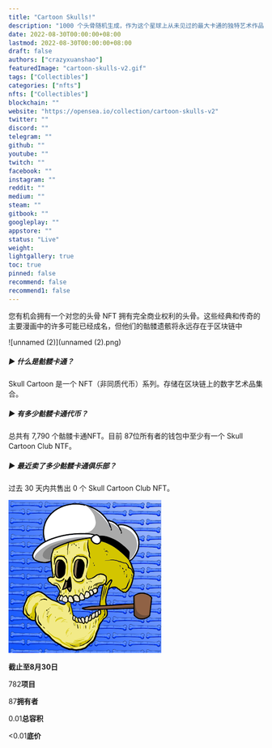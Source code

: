 ```yaml
---
title: "Cartoon Skulls!"
description: "1000 个头骨随机生成，作为这个星球上从未见过的最大卡通的独特艺术作品"
date: 2022-08-30T00:00:00+08:00
lastmod: 2022-08-30T00:00:00+08:00
draft: false
authors: ["crazyxuanshao"]
featuredImage: "cartoon-skulls-v2.gif"
tags: ["Collectibles"]
categories: ["nfts"]
nfts: ["Collectibles"]
blockchain: ""
website: "https://opensea.io/collection/cartoon-skulls-v2"
twitter: ""
discord: ""
telegram: ""
github: ""
youtube: ""
twitch: ""
facebook: ""
instagram: ""
reddit: ""
medium: ""
steam: ""
gitbook: ""
googleplay: ""
appstore: ""
status: "Live"
weight: 
lightgallery: true
toc: true
pinned: false
recommend: false
recommend1: false
---
```

您有机会拥有一个对您的头骨 NFT 拥有完全商业权利的头骨。这些经典和传奇的主要漫画中的许多可能已经成名，但他们的骷髅遗骸将永远存在于区块链中

![unnamed (2)](unnamed (2).png)

##### ▶ 什么是骷髅卡通？

Skull Cartoon 是一个 NFT（非同质代币）系列。存储在区块链上的数字艺术品集合。

##### ▶ 有多少骷髅卡通代币？

总共有 7,790 个骷髅卡通NFT。目前 87位所有者的钱包中至少有一个 Skull Cartoon Club NTF。

##### ▶ 最近卖了多少骷髅卡通俱乐部？

过去 30 天内共售出 0 个 Skull Cartoon Club NFT。

![unnamed](unnamed.png)

**截止至8月30日**

782**项目**

87**拥有者**

0.01**总容积**

<0.01**底价**
